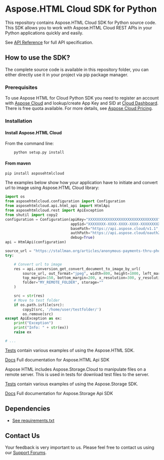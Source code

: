 # Aspose.HTML Cloud SDK for Python
This repository contains Aspose.HTML Cloud SDK for Python source code. This SDK allows you to work with Aspose.HTML Cloud REST APIs in your Python applications quickly and easily.

See [API Reference](https://apireference.aspose.cloud/html/) for full API specification.
## How to use the SDK?
The complete source code is available in this repository folder, you can either directly use it in your project via pip package manager.

### Prerequisites

To use Aspose HTML for Cloud Python SDK you need to register an account with [Aspose Cloud](https://www.aspose.cloud/) and lookup/create App Key and SID at [Cloud Dashboard](https://dashboard.aspose.cloud/#/apps). There is free quota available. For more details, see [Aspose Cloud Pricing](https://purchase.aspose.cloud/pricing).

### Installation

#### Install Aspose.HTML Cloud 

From the command line:
```code
	python setup.py install
```

#### From maven
```code
pip install asposehtmlcloud
```


The examples below show how your application have to initiate and convert url to image using Aspose.HTML Cloud library:
```python
import os
from asposehtmlcloud.configuration import Configuration
from asposehtmlcloud.api.html_api import HtmlApi
from asposehtmlcloud.rest import ApiException
from shutil import copy2
configuration = Configuration(apiKey="XXXXXXXXXXXXXXXXXXXXXXXXXXXXXXXX",
                              appSid="XXXXXXXX-XXXX-XXXX-XXXX-XXXXXXXXXXXX",
                              basePath="https://api.aspose.cloud/v1.1",
                              authPath="https://api.aspose.cloud/oauth2/token",
                              debug=True)
api = HtmlApi(configuration)

source_url = "https://stallman.org/articles/anonymous-payments-thru-phones.html"
try:

    # Convert url to image
    res = api.conversion_get_convert_document_to_image_by_url(
        source_url, out_format="jpeg", width=800, height=1000, left_margin=50, right_margin=100,
        top_margin=150, bottom_margin=200, x_resolution=300, y_resolution=300,
        folder="MY_REMOTE_FOLDER", storage=""
    )

    src = str(res)
    # Move to test folder
    if os.path.isfile(src):
        copy2(src, '/home/user/testfolder/')
        os.remove(src)
except ApiException as ex:
    print("Exception")
    print("Info: " + str(ex))
    raise ex

# ...
```

[Tests](./test/) contain various examples of using the Aspose.HTML SDK.

[Docs](./docs/html/_build/html/) Full documentation for Aspose.HTML Api SDK


Aspose HTML includes Aspose.Storage.Cloud to manipulate files on a remote server. This is used in tests for download test files to the server.

[Tests](./teststorageapi/) contain various examples of using the Aspose.Storage SDK.

[Docs](./docs/storage/_build/html/)  Full documentation for Aspose.Storage Api SDK


## Dependencies
- [See requirements.txt](./requirements.txt)


## Contact Us
Your feedback is very important to us. Please feel free to contact us using our [Support Forums](https://forum.aspose.cloud/html).
